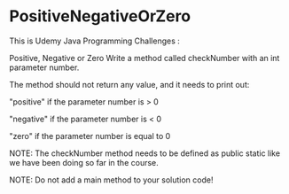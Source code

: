 # PositiveNegativeOrZero

This is Udemy Java Programming Challenges : 

Positive, Negative or Zero
Write a method called checkNumber with an int parameter number.

The method should not return any value, and it needs to print out:

"positive" if the parameter number is > 0

"negative" if the parameter number is < 0

"zero" if the parameter number is equal to 0



NOTE: The checkNumber method needs to be defined as public static like we have been doing so far in the course.

NOTE: Do not add a main method to your solution code!

